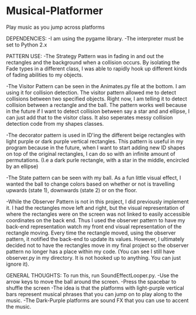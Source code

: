 Musical-Platformer
==================

Play music as you jump across platforms

DEPENDENCIES:
-I am using the pygame library.
-The interpreter must be set to Python 2.x

PATTERN USE:
-The Strategy Pattern was  in fading in and out the rectangles and the background when a collision occurs.
By isolating the Fade types in a different class, I was able to rapidly hook up different kinds of
 fading abilities to my objects.

 -The Visitor Pattern can be seen in the Animates.py file at the bottom. I am using it for collision detection.
 The visitor pattern allowed me to detect collisions between two specified objects. Right now, I am telling it
 to detect collision between a rectangle and the ball. The pattern works well because in the future if I want to
 detect collision between say a star and and ellipse, I can just add that to the visitor class. It also seperates
 messy collision detection code from my shapes classes.

 -The decorator pattern is used in ID'ing the different beige rectangles with light purple or dark purple vertical
 rectangles. This pattern is useful in my program because in the future, when I want to start adding new ID shapes on
  top of the original rectangles, I can do so with an infinite amount of permutations. (I.e a dark purle rectangle,
  with a star in the middle, encircled by an ellipse)

 -The State pattern can be seen with my ball. As a fun little visual effect, I wanted the ball to change colors based
 on whether or not is travelling upwards (state 1), downwards (state 2) or on the floor.

 -While the Observer Pattern is not in this project, I did previously implement it. I had the rectangles move left
 and right, but the visual representation of where the rectangles were on the screen was not linked to easily
 accessible coordinates on the back end. Thus I used the observer pattern to have my back-end representation watch my
 front end visual representation of the rectangle moving. Every time the rectangle moved, using the observer pattern,
 it notified the back-end to update its values.
 However, I ultimately decided not to have the rectangles move in my final project so the observer pattern no longer
 has a place within my code. (You can see I still have observer.py in my directory. It is not hooked up to anything.
 You can just ignore it).

 GENERAL THOUGHTS:
 To run this, run SoundEffectLooper.py.
 -Use the arrow keys to move the ball around the screen.
 -Press the spacebar to shuffle the screen
 -The idea is that the platforms with light-purple vertical bars represent musical phrases that you can jump on to
 play along to the music.
 -The Dark-Purple platforms are sound FX that you can use to accent the music.